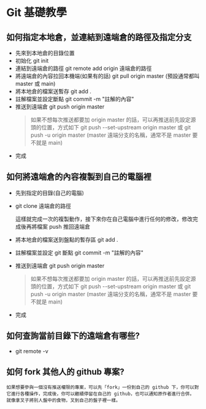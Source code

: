 # Git 基礎教學

## 如何指定本地倉，並連結到遠端倉的路徑及指定分支

  - 先來到本地倉的目錄位置
  - 初始化 git init
  - 連結到遠端倉的路徑 git remote add origin 遠端倉的路徑
  - 將遠端倉的內容拉回本機端(如果有的話) git pull origin master (預設通常都叫 master 或 main)
  - 將本地倉的檔案送暫存 git add .
  - 註解檔案並設定斷點 git commit -m "註解的內容"
  - 推送到遠端倉 git push origin master
    > 如果不想每次推送都要加 origin master 的話，可以再推送前先設定源頭的位置，方式如下 git push --set-upstream origin master 或 git push -u origin master (master 遠端分支的名稱，通常不是 master 要不就是 main)
  - 完成

## 如何將遠端倉的內容複製到自己的電腦裡

  - 先到指定的目錄(自己的電腦)
  - git clone 遠端倉的路徑

    這樣就完成一次的複製動作，接下來你在自己電腦中進行任何的修改，修改完成後再將檔案 push 推回遠端倉

  - 將本地倉的檔案送到盤點的暫存區 git add .
  - 註解檔案並設定 git 斷點 git commit -m "註解的內容"
  - 推送到遠端倉 git push origin master
    > 如果不想每次推送都要加 origin master 的話，可以再推送前先設定源頭的位置，方式如下 git push --set-upstream origin master 或 git push -u origin master (master 遠端分支的名稱，通常不是 master 要不就是 main)
  - 完成

## 如何查詢當前目錄下的遠端倉有哪些?

  - git remote -v

## 如何 fork 其他人的 github 專案?

    如果想要參與一個沒有推送權限的專案，可以先「fork」一份到自己的 github 下，你可以對它進行各種操作，完成後，你可以繼續停留在自己的 github，也可以通知原作者進行合併。
    就像拿叉子將別人盤中的食物，叉到自己的盤子裡一樣。
